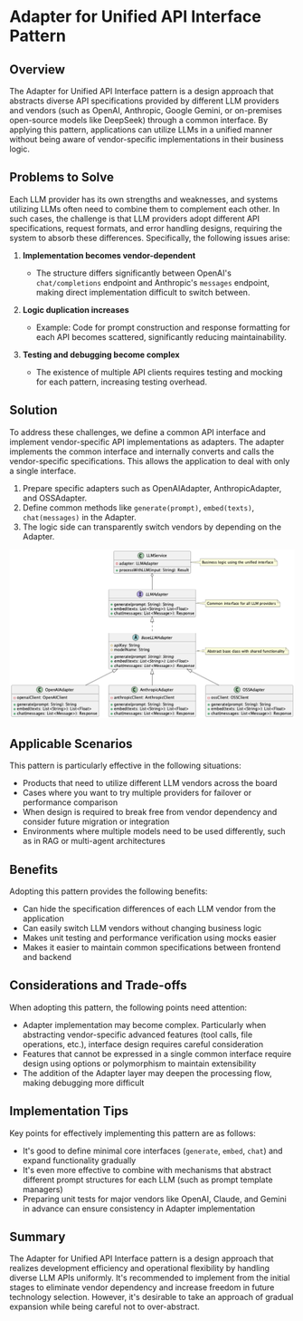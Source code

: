# Adapter for Unified API Interface Pattern

## Overview

The Adapter for Unified API Interface pattern is a design approach that abstracts diverse API specifications provided by different LLM providers and vendors (such as OpenAI, Anthropic, Google Gemini, or on-premises open-source models like DeepSeek) through a common interface. By applying this pattern, applications can utilize LLMs in a unified manner without being aware of vendor-specific implementations in their business logic.

## Problems to Solve

Each LLM provider has its own strengths and weaknesses, and systems utilizing LLMs often need to combine them to complement each other. In such cases, the challenge is that LLM providers adopt different API specifications, request formats, and error handling designs, requiring the system to absorb these differences. Specifically, the following issues arise:

1. **Implementation becomes vendor-dependent**
   - The structure differs significantly between OpenAI's `chat/completions` endpoint and Anthropic's `messages` endpoint, making direct implementation difficult to switch between.

2. **Logic duplication increases**
   - Example: Code for prompt construction and response formatting for each API becomes scattered, significantly reducing maintainability.

3. **Testing and debugging become complex**
   - The existence of multiple API clients requires testing and mocking for each pattern, increasing testing overhead.

## Solution

To address these challenges, we define a common API interface and implement vendor-specific API implementations as adapters. The adapter implements the common interface and internally converts and calls the vendor-specific specifications. This allows the application to deal with only a single interface.

1. Prepare specific adapters such as OpenAIAdapter, AnthropicAdapter, and OSSAdapter.
2. Define common methods like `generate(prompt)`, `embed(texts)`, `chat(messages)` in the Adapter.
3. The logic side can transparently switch vendors by depending on the Adapter.

![img](./uml/images/adapter_for_unified_api_interface_pattern.png)

## Applicable Scenarios

This pattern is particularly effective in the following situations:

- Products that need to utilize different LLM vendors across the board
- Cases where you want to try multiple providers for failover or performance comparison
- When design is required to break free from vendor dependency and consider future migration or integration
- Environments where multiple models need to be used differently, such as in RAG or multi-agent architectures

## Benefits

Adopting this pattern provides the following benefits:

- Can hide the specification differences of each LLM vendor from the application
- Can easily switch LLM vendors without changing business logic
- Makes unit testing and performance verification using mocks easier
- Makes it easier to maintain common specifications between frontend and backend

## Considerations and Trade-offs

When adopting this pattern, the following points need attention:

- Adapter implementation may become complex. Particularly when abstracting vendor-specific advanced features (tool calls, file operations, etc.), interface design requires careful consideration
- Features that cannot be expressed in a single common interface require design using options or polymorphism to maintain extensibility
- The addition of the Adapter layer may deepen the processing flow, making debugging more difficult

## Implementation Tips

Key points for effectively implementing this pattern are as follows:

- It's good to define minimal core interfaces (`generate`, `embed`, `chat`) and expand functionality gradually
- It's even more effective to combine with mechanisms that abstract different prompt structures for each LLM (such as prompt template managers)
- Preparing unit tests for major vendors like OpenAI, Claude, and Gemini in advance can ensure consistency in Adapter implementation

## Summary

The Adapter for Unified API Interface pattern is a design approach that realizes development efficiency and operational flexibility by handling diverse LLM APIs uniformly. It's recommended to implement from the initial stages to eliminate vendor dependency and increase freedom in future technology selection. However, it's desirable to take an approach of gradual expansion while being careful not to over-abstract.
